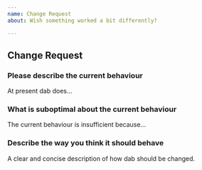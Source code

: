 ```yaml
---
name: Change Request
about: Wish something worked a bit differently?

---
```


## Change Request

### Please describe the current behaviour

At present dab does...

### What is suboptimal about the current behaviour

The current behaviour is insufficient because...

### Describe the way you think it should behave

A clear and concise description of how dab should be changed.
